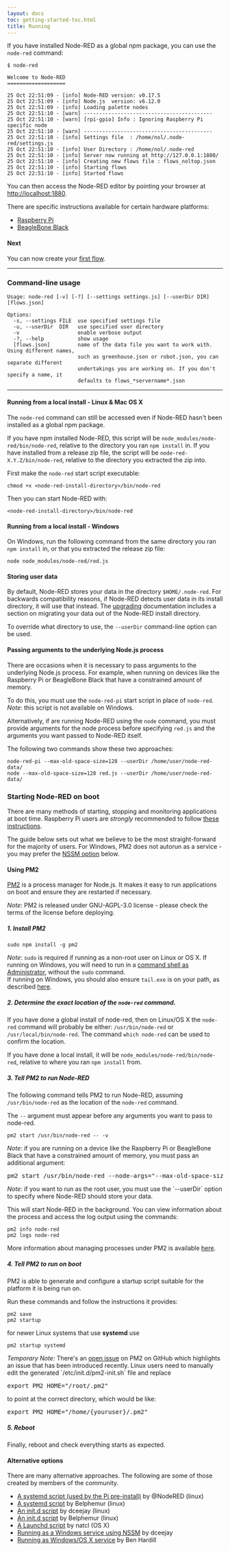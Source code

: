 ```yaml
---
layout: docs
toc: getting-started-toc.html
title: Running
---
```


If you have installed Node-RED as a global npm package, you can use the `node-red`
command:

    $ node-red

    Welcome to Node-RED
    ===================

    25 Oct 22:51:09 - [info] Node-RED version: v0.17.5
    25 Oct 22:51:09 - [info] Node.js  version: v6.12.0
    25 Oct 22:51:09 - [info] Loading palette nodes
    25 Oct 22:51:10 - [warn] ------------------------------------------
    25 Oct 22:51:10 - [warn] [rpi-gpio] Info : Ignoring Raspberry Pi specific node
    25 Oct 22:51:10 - [warn] ------------------------------------------
    25 Oct 22:51:10 - [info] Settings file  : /home/nol/.node-red/settings.js
    25 Oct 22:51:10 - [info] User Directory : /home/nol/.node-red
    25 Oct 22:51:10 - [info] Server now running at http://127.0.0.1:1880/
    25 Oct 22:51:10 - [info] Creating new flows file : flows_noltop.json
    25 Oct 22:51:10 - [info] Starting flows
    25 Oct 22:51:10 - [info] Started flows

You can then access the Node-RED editor by pointing your browser at <http://localhost:1880>.

There are specific instructions available for certain hardware platforms:

 - [Raspberry Pi](../hardware/raspberrypi)
 - [BeagleBone Black](../hardware/beagleboneblack)

#### Next

You can now create your [first flow](first-flow).

----

### Command-line usage

    Usage: node-red [-v] [-?] [--settings settings.js] [--userDir DIR] [flows.json]

    Options:
      -s, --settings FILE  use specified settings file
      -u, --userDir  DIR   use specified user directory
      -v                   enable verbose output
      -?, --help           show usage
      [flows.json]         name of the data file you want to work with. Using different names, 
                           such as greenhouse.json or robot.json, you can separate different 
                           undertakings you are working on. If you don't specify a name, it 
                           defaults to flows_*servername*.json

----
                           
#### Running from a local install - Linux & Mac OS X

The `node-red` command can still be accessed even if Node-RED hasn't been installed
as a global npm package.

If you have npm installed Node-RED, this script will be `node_modules/node-red/bin/node-red`,
relative to the directory you ran `npm install` in. If you have installed from a
release zip file, the script will be `node-red-X.Y.Z/bin/node-red`, relative to
the directory you extracted the zip into.

First make the `node-red` start script executable:

    chmod +x <node-red-install-directory>/bin/node-red

Then you can start Node-RED with:

    <node-red-install-directory>/bin/node-red

#### Running from a local install - Windows

On Windows, run the following command from the same directory you ran `npm install`
in, or that you extracted the release zip file:

    node node_modules/node-red/red.js

#### Storing user data

By default, Node-RED stores your data in the directory `$HOME/.node-red`. For
backwards compatibility reasons, if Node-RED detects user data in its install
directory, it will use that instead. The [upgrading](upgrading) documentation
includes a section on migrating your data out of the Node-RED install directory.

To override what directory to use, the `--userDir` command-line option can be used.

#### Passing arguments to the underlying Node.js process

There are occasions when it is necessary to pass arguments to the underlying
Node.js process. For example, when running on devices like the Raspberry Pi or
BeagleBone Black that have a constrained amount of memory.

To do this, you must use the `node-red-pi` start script in place of `node-red`.
_Note_: this script is not available on Windows.

Alternatively, if are running Node-RED using the `node` command, you must provide
arguments for the node process before specifying `red.js` and the arguments you
want passed to Node-RED itself.

The following two commands show these two approaches:

    node-red-pi --max-old-space-size=128 --userDir /home/user/node-red-data/
    node --max-old-space-size=128 red.js --userDir /home/user/node-red-data/

### Starting Node-RED on boot

There are many methods of starting, stopping and monitoring applications at boot time.
Raspberry Pi users are *strongly* recommended to follow [these instructions](../hardware/raspberrypi).

The guide below sets out what we believe to be the most straight-forward for
the majority of users. For Windows, PM2 does not autorun as a service -
you may prefer the [NSSM option](#alternative-options) below.

#### Using PM2

[PM2](https://github.com/Unitech/pm2) is a process manager for Node.js. It makes
it easy to run applications on boot and ensure they are restarted if necessary.

<div class="doc-callout"><em>Note</em>: PM2 is released under GNU-AGPL-3.0 license - please check the terms of the license before deploying.</div>

##### 1. Install PM2

    sudo npm install -g pm2

<div class="doc-callout">
<em>Note</em>: <code>sudo</code> is required if running as a non-root user on Linux or OS X. If
running on Windows, you will need to run in a <a href="https://technet.microsoft.com/en-gb/library/cc947813%28v=ws.10%29.aspx">command shell as Administrator</a>,
without the <code>sudo</code> command.
</div>

<div class="doc-callout">
If running on Windows, you should also ensure <code>tail.exe</code> is on your path, as
described <a href="https://github.com/Unitech/PM2/blob/development/ADVANCED_README.md#windows">here</a>.
</div>

##### 2. Determine the exact location of the `node-red` command.

If you have done a global install of node-red, then on Linux/OS X the `node-red`
command will probably be either: `/usr/bin/node-red` or `/usr/local/bin/node-red`.
The command `which node-red` can be used to confirm the location.

If you have done a local install, it will be `node_modules/node-red/bin/node-red`,
relative to where you ran `npm install` from.

##### 3. Tell PM2 to run Node-RED

The following command tells PM2 to run Node-RED, assuming `/usr/bin/node-red` as
the location of the `node-red` command.

The `--` argument must appear before any arguments you want to pass to node-red.

    pm2 start /usr/bin/node-red -- -v

<div class="doc-callout">
<em>Note</em>: if you are running on a device like the Raspberry Pi or BeagleBone
Black that have a constrained amount of memory, you must pass an additional argument:

<pre>pm2 start /usr/bin/node-red --node-args="--max-old-space-size=128" -- -v</pre>
</div>

<div class="doc-callout">
<em>Note</em>: if you want to run as the root user, you must use the `--userDir`
option to specify where Node-RED should store your data.
</div>

This will start Node-RED in the background. You can view information about the
process and access the log output using the commands:

    pm2 info node-red
    pm2 logs node-red

More information about managing processes under PM2 is available [here](https://github.com/Unitech/pm2#process-management).

##### 4. Tell PM2 to run on boot

PM2 is able to generate and configure a startup script suitable for the platform
it is being run on.

Run these commands and follow the instructions it provides:

    pm2 save
    pm2 startup

for newer Linux systems that use **systemd** use

    pm2 startup systemd

<div class="doc-callout">
<em>Temporary Note:</em> There's an <a href="https://github.com/Unitech/PM2/issues/1321" target="_new">
open issue</a> on PM2 on GitHub which highlights an issue that has been introduced recently.
Linux users need to manually edit the generated `/etc/init.d/pm2-init.sh` file and replace

<pre>export PM2_HOME="/root/.pm2"</pre>

to point at the correct directory, which would be like:

<pre>export PM2_HOME="/home/{youruser}/.pm2"</pre>
</div>

##### 5. Reboot

Finally, reboot and check everything starts as expected.

#### Alternative options

There are many alternative approaches. The following are some of those created
by members of the community.

 - [A systemd script (used by the Pi pre-install)](https://raw.githubusercontent.com/node-red/raspbian-deb-package/master/resources/nodered.service) by @NodeRED (linux)
 - [A systemd script](https://gist.github.com/Belphemur/3f6d3bf211b0e8a18d93) by Belphemur (linux)
 - [An init.d script](https://gist.github.com/bigmonkeyboy/9962293)  by dceejay (linux)
 - [An init.d script](https://gist.github.com/Belphemur/cf91100f81f2b37b3e94) by Belphemur (linux)
 - [A Launchd script](https://gist.github.com/natcl/4688162920f368707613) by natcl (OS X)
 - [Running as a Windows service using NSSM](https://gist.github.com/dceejay/576b4847f0a17dc066db) by dceejay
 - [Running as Windows/OS X service](http://www.hardill.me.uk/wordpress/2014/05/30/running-node-red-as-a-windows-or-osx-service/)  by Ben Hardill
